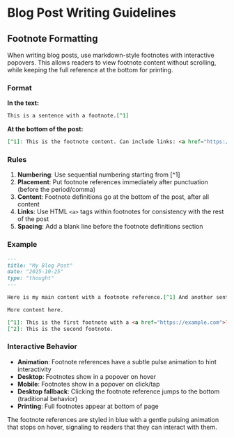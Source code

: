 # Blog Post Writing Guidelines

## Footnote Formatting

When writing blog posts, use markdown-style footnotes with interactive popovers. This allows readers to view footnote content without scrolling, while keeping the full reference at the bottom for printing.

### Format

**In the text:**
```markdown
This is a sentence with a footnote.[^1]
```

**At the bottom of the post:**
```markdown
[^1]: This is the footnote content. Can include links: <a href="https://example.com">Link text</a>
```

### Rules

1. **Numbering**: Use sequential numbering starting from [^1]
2. **Placement**: Put footnote references immediately after punctuation (before the period/comma)
3. **Content**: Footnote definitions go at the bottom of the post, after all content
4. **Links**: Use HTML `<a>` tags within footnotes for consistency with the rest of the post
5. **Spacing**: Add a blank line before the footnote definitions section

### Example

```markdown
---
title: "My Blog Post"
date: "2025-10-25"
type: "thought"
---

Here is my main content with a footnote reference.[^1] And another sentence with a second footnote.[^2]

More content here.

[^1]: This is the first footnote with a <a href="https://example.com">link</a>.
[^2]: This is the second footnote.
```

### Interactive Behavior

- **Animation**: Footnote references have a subtle pulse animation to hint interactivity
- **Desktop**: Footnotes show in a popover on hover
- **Mobile**: Footnotes show in a popover on click/tap
- **Desktop fallback**: Clicking the footnote reference jumps to the bottom (traditional behavior)
- **Printing**: Full footnotes appear at bottom of page

The footnote references are styled in blue with a gentle pulsing animation that stops on hover, signaling to readers that they can interact with them.
